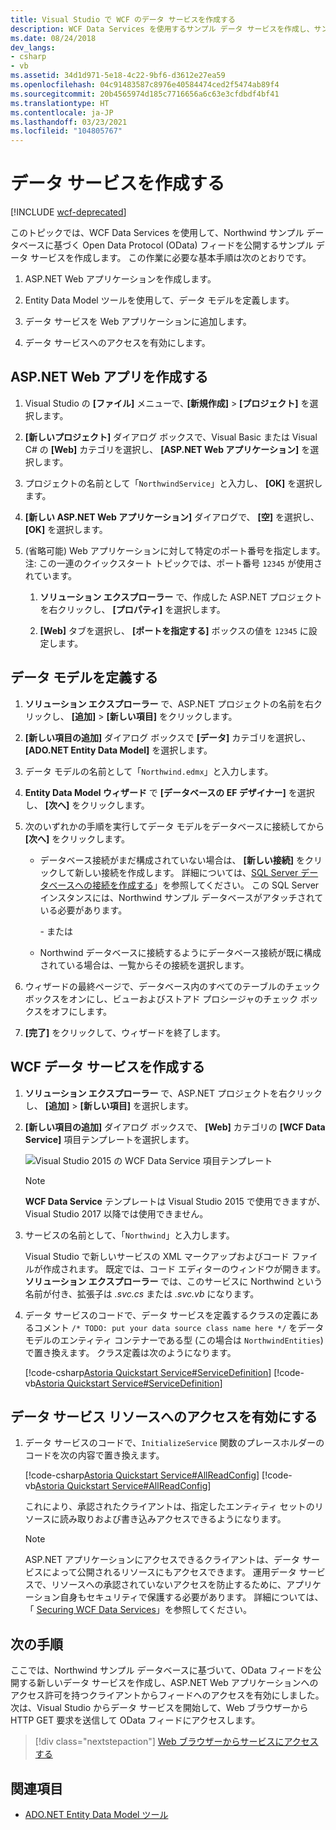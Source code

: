 ```yaml
---
title: Visual Studio で WCF のデータ サービスを作成する
description: WCF Data Services を使用するサンプル データ サービスを作成し、サンプル データベースに基づいて OData フィードを公開する方法について説明します。
ms.date: 08/24/2018
dev_langs:
- csharp
- vb
ms.assetid: 34d1d971-5e18-4c22-9bf6-d3612e27ea59
ms.openlocfilehash: 04c91483587c8976e40584474ced2f5474ab89f4
ms.sourcegitcommit: 20b4565974d185c7716656a6c63e3cfdbdf4bf41
ms.translationtype: HT
ms.contentlocale: ja-JP
ms.lasthandoff: 03/23/2021
ms.locfileid: "104805767"
---
```

# <a name="create-the-data-service"></a>データ サービスを作成する

[!INCLUDE [wcf-deprecated](~/includes/wcf-deprecated.md)]

このトピックでは、WCF Data Services を使用して、Northwind サンプル データベースに基づく Open Data Protocol (OData) フィードを公開するサンプル データ サービスを作成します。 この作業に必要な基本手順は次のとおりです。

1. ASP.NET Web アプリケーションを作成します。

2. Entity Data Model ツールを使用して、データ モデルを定義します。

3. データ サービスを Web アプリケーションに追加します。

4. データ サービスへのアクセスを有効にします。

## <a name="create-the-aspnet-web-app"></a>ASP.NET Web アプリを作成する

1. Visual Studio の **[ファイル]** メニューで､ **[新規作成]**  >  **[プロジェクト]** を選択します。

1. **[新しいプロジェクト]** ダイアログ ボックスで、Visual Basic または Visual C# の **[Web]** カテゴリを選択し、 **[ASP.NET Web アプリケーション]** を選択します。

1. プロジェクトの名前として「`NorthwindService`」と入力し、 **[OK]** を選択します。

1. **[新しい ASP.NET Web アプリケーション]** ダイアログで、 **[空]** を選択し、 **[OK]** を選択します。

1. (省略可能) Web アプリケーションに対して特定のポート番号を指定します。 注: この一連のクイックスタート トピックでは、ポート番号 `12345` が使用されています。

    1. **ソリューション エクスプローラー** で、作成した ASP.NET プロジェクトを右クリックし、 **[プロパティ]** を選択します。

    2. **[Web]** タブを選択し、 **[ポートを指定する]** ボックスの値を `12345` に設定します。

## <a name="define-the-data-model"></a>データ モデルを定義する

1. **ソリューション エクスプローラー** で、ASP.NET プロジェクトの名前を右クリックし、 **[追加]**  >  **[新しい項目]** をクリックします。

2. **[新しい項目の追加]** ダイアログ ボックスで **[データ]** カテゴリを選択し、 **[ADO.NET Entity Data Model]** を選択します。

3. データ モデルの名前として「`Northwind.edmx`」と入力します。

4. **Entity Data Model ウィザード** で **[データベースの EF デザイナー]** を選択し、 **[次へ]** をクリックします。

5. 次のいずれかの手順を実行してデータ モデルをデータベースに接続してから **[次へ]** をクリックします。

    - データベース接続がまだ構成されていない場合は、 **[新しい接続]** をクリックして新しい接続を作成します。 詳細については、[SQL Server データベースへの接続を作成する](/previous-versions/visualstudio/visual-studio-2008/s4yys16a(v=vs.90))」を参照してください。 この SQL Server インスタンスには、Northwind サンプル データベースがアタッチされている必要があります。

         \- または

    - Northwind データベースに接続するようにデータベース接続が既に構成されている場合は、一覧からその接続を選択します。

6. ウィザードの最終ページで、データベース内のすべてのテーブルのチェック ボックスをオンにし、ビューおよびストアド プロシージャのチェック ボックスをオフにします。

7. **[完了]** をクリックして、ウィザードを終了します。

## <a name="create-the-wcf-data-service"></a>WCF データ サービスを作成する

1. **ソリューション エクスプローラー** で、ASP.NET プロジェクトを右クリックし、 **[追加]**  >  **[新しい項目]** を選択します。

2. **[新しい項目の追加]** ダイアログ ボックスで、 **[Web]** カテゴリの **[WCF Data Service]** 項目テンプレートを選択します。

   ![Visual Studio 2015 の WCF Data Service 項目テンプレート](./media/wcf-data-service-item-template.png)

   > [!NOTE]
   > **WCF Data Service** テンプレートは Visual Studio 2015 で使用できますが、Visual Studio 2017 以降では使用できません。

3. サービスの名前として、「`Northwind`」と入力します。

     Visual Studio で新しいサービスの XML マークアップおよびコード ファイルが作成されます。 既定では、コード エディターのウィンドウが開きます。 **ソリューション エクスプローラー** では、このサービスに Northwind という名前が付き、拡張子は *.svc.cs* または *.svc.vb* になります。

4. データ サービスのコードで、データ サービスを定義するクラスの定義にあるコメント `/* TODO: put your data source class name here */` をデータ モデルのエンティティ コンテナーである型 (この場合は `NorthwindEntities`) で置き換えます。 クラス定義は次のようになります。

     [!code-csharp[Astoria Quickstart Service#ServiceDefinition](../../../../samples/snippets/csharp/VS_Snippets_Misc/astoria_quickstart_service/cs/northwind.svc.cs#servicedefinition)]
     [!code-vb[Astoria Quickstart Service#ServiceDefinition](../../../../samples/snippets/visualbasic/VS_Snippets_Misc/astoria_quickstart_service/vb/northwind.svc.vb#servicedefinition)]

## <a name="enable-access-to-data-service-resources"></a>データ サービス リソースへのアクセスを有効にする

1. データ サービスのコードで、`InitializeService` 関数のプレースホルダーのコードを次の内容で置き換えます。

     [!code-csharp[Astoria Quickstart Service#AllReadConfig](../../../../samples/snippets/csharp/VS_Snippets_Misc/astoria_quickstart_service/cs/northwind.svc.cs#allreadconfig)]
     [!code-vb[Astoria Quickstart Service#AllReadConfig](../../../../samples/snippets/visualbasic/VS_Snippets_Misc/astoria_quickstart_service/vb/northwind.svc.vb#allreadconfig)]

     これにより、承認されたクライアントは、指定したエンティティ セットのリソースに読み取りおよび書き込みアクセスできるようになります。

    > [!NOTE]
    > ASP.NET アプリケーションにアクセスできるクライアントは、データ サービスによって公開されるリソースにもアクセスできます。 運用データ サービスで、リソースへの承認されていないアクセスを防止するために、アプリケーション自身もセキュリティで保護する必要があります。 詳細については、「 [Securing WCF Data Services](securing-wcf-data-services.md)」を参照してください。

## <a name="next-steps"></a>次の手順

ここでは、Northwind サンプル データベースに基づいて、OData フィードを公開する新しいデータ サービスを作成し、ASP.NET Web アプリケーションへのアクセス許可を持つクライアントからフィードへのアクセスを有効にしました。 次は、Visual Studio からデータ サービスを開始して、Web ブラウザーから HTTP GET 要求を送信して OData フィードにアクセスします。

> [!div class="nextstepaction"]
> [Web ブラウザーからサービスにアクセスする](accessing-the-service-from-a-web-browser-wcf-data-services-quickstart.md)

## <a name="see-also"></a>関連項目

- [ADO.NET Entity Data Model ツール](/previous-versions/dotnet/netframework-4.0/bb399249(v=vs.100))
